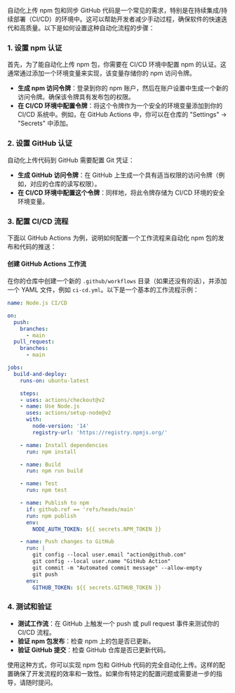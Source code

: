 自动化上传 npm 包和同步 GitHub 代码是一个常见的需求，特别是在持续集成/持续部署（CI/CD）的环境中。这可以帮助开发者减少手动过程，确保软件的快速迭代和高质量。以下是如何设置这种自动化流程的步骤：

### 1. 设置 npm 认证

首先，为了能自动化上传 npm 包，你需要在 CI/CD 环境中配置 npm 的认证。这通常通过添加一个环境变量来实现，该变量存储你的 npm 访问令牌。

- **生成 npm 访问令牌**：登录到你的 npm 账户，然后在账户设置中生成一个新的访问令牌。确保该令牌具有发布包的权限。
- **在 CI/CD 环境中配置令牌**：将这个令牌作为一个安全的环境变量添加到你的 CI/CD 系统中。例如，在 GitHub Actions 中，你可以在仓库的 "Settings" -> "Secrets" 中添加。

### 2. 设置 GitHub 认证

自动化上传代码到 GitHub 需要配置 Git 凭证：

- **生成 GitHub 访问令牌**：在 GitHub 上生成一个具有适当权限的访问令牌（例如，对应的仓库的读写权限）。
- **在 CI/CD 环境中配置这个令牌**：同样地，将此令牌存储为 CI/CD 环境的安全环境变量。

### 3. 配置 CI/CD 流程

下面以 GitHub Actions 为例，说明如何配置一个工作流程来自动化 npm 包的发布和代码的推送：

#### 创建 GitHub Actions 工作流

在你的仓库中创建一个新的 `.github/workflows` 目录（如果还没有的话），并添加一个 YAML 文件，例如 `ci-cd.yml`。以下是一个基本的工作流程示例：

```yaml
name: Node.js CI/CD

on:
  push:
    branches:
      - main
  pull_request:
    branches:
      - main

jobs:
  build-and-deploy:
    runs-on: ubuntu-latest

    steps:
    - uses: actions/checkout@v2
    - name: Use Node.js
      uses: actions/setup-node@v2
      with:
        node-version: '14'
        registry-url: 'https://registry.npmjs.org/'

    - name: Install dependencies
      run: npm install

    - name: Build
      run: npm run build

    - name: Test
      run: npm test

    - name: Publish to npm
      if: github.ref == 'refs/heads/main'
      run: npm publish
      env:
        NODE_AUTH_TOKEN: ${{ secrets.NPM_TOKEN }}

    - name: Push changes to GitHub
      run: |
        git config --local user.email "action@github.com"
        git config --local user.name "GitHub Action"
        git commit -m "Automated commit message" --allow-empty
        git push
      env:
        GITHUB_TOKEN: ${{ secrets.GITHUB_TOKEN }}
```

### 4. 测试和验证

- **测试工作流**：在 GitHub 上触发一个 push 或 pull request 事件来测试你的 CI/CD 流程。
- **验证 npm 包发布**：检查 npm 上的包是否已更新。
- **验证 GitHub 提交**：检查 GitHub 仓库是否已更新代码。

使用这种方式，你可以实现 npm 包和 GitHub 代码的完全自动化上传。这样的配置确保了开发流程的效率和一致性。如果你有特定的配置问题或需要进一步的指导，请随时提问。
